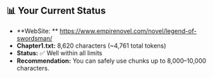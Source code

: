 ## 📊 Your Current Status
- **WebSite: ** https://www.empirenovel.com/novel/legend-of-swordsman/
- **Chapter1.txt:** 8,620 characters (~4,761 total tokens)
- **Status:** ✅ Well within all limits
- **Recommendation:** You can safely use chunks up to 8,000–10,000 characters.
